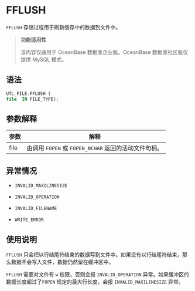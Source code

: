 FFLUSH 
===========================

`FFLUSH` 存储过程用于刷新缓存中的数据到文件中。

>**功能适用性**
>
>该内容仅适用于 OceanBase 数据库企业版。OceanBase 数据库社区版仅提供 MySQL 模式。

语法 
-----------------------

```sql
UTL_FILE.FFLUSH (
file  IN FILE_TYPE);
```



参数解释 
-------------------------



|  参数  |                   解释                   |
|------|----------------------------------------|
| file | 由调用 `FOPEN` 或 `FOPEN_NCHAR` 返回的活动文件句柄。 |



异常情况 
-------------------------

* `INVALID_MAXILINESIZE`

  

* `INVALID_OPERATION`

  

* `INVALID_FILENAME`

  

* `WRITE_ERROR`

  




使用说明 
-------------------------

`FFLUSH` 只会把以行结尾符结束的数据写到文件中。如果没有以行结尾符结束，那么数据不会写入文件，数据仍然留在缓冲区中。

`FFLUSH` 需要对文件有 `w` 权限，否则会报 `INVALID_OPERATION` 异常。如果缓冲区的数据长度超过了`FOPEN` 规定的最大行长度，会报 `INVALID_MAXILINESIZE` 异常。
